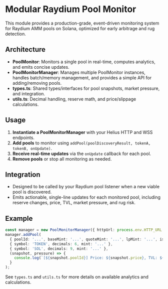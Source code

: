 # Modular Raydium Pool Monitor

This module provides a production-grade, event-driven monitoring system for Raydium AMM pools on Solana, optimized for early arbitrage and rug detection.

## Architecture
- **PoolMonitor**: Monitors a single pool in real-time, computes analytics, and emits concise updates.
- **PoolMonitorManager**: Manages multiple PoolMonitor instances, handles batch/memory management, and provides a simple API for adding/removing pools.
- **types.ts**: Shared types/interfaces for pool snapshots, market pressure, and integration.
- **utils.ts**: Decimal handling, reserve math, and price/slippage calculations.

## Usage
1. **Instantiate a PoolMonitorManager** with your Helius HTTP and WSS endpoints.
2. **Add pools** to monitor using `addPool(poolDiscoveryResult, tokenA, tokenB, onUpdate)`.
3. **Receive real-time updates** via the `onUpdate` callback for each pool.
4. **Remove pools** or stop all monitoring as needed.

## Integration
- Designed to be called by your Raydium pool listener when a new viable pool is discovered.
- Emits actionable, single-line updates for each monitored pool, including reserve changes, price, TVL, market pressure, and rug risk.

## Example
```typescript
const manager = new PoolMonitorManager({ httpUrl: process.env.HTTP_URL!, wssUrl: process.env.WSS_URL! });
manager.addPool(
  { poolId: '...', baseMint: '...', quoteMint: '...', lpMint: '...', isViable: true },
  { symbol: 'TOKEN', decimals: 6, mint: '...' },
  { symbol: 'SOL', decimals: 9, mint: '...' },
  (snapshot, pressure) => {
    console.log(`[${snapshot.poolId}] Price: ${snapshot.price}, TVL: ${snapshot.tvl}, BuyPressure: ${pressure.buyPressure}, RugRisk: ${pressure.rugRisk}`);
  }
);
```

See `types.ts` and `utils.ts` for more details on available analytics and calculations. 